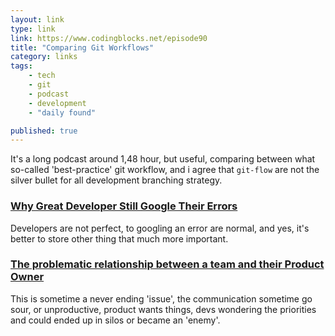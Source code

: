 ```yaml
---
layout: link
type: link
link: https://www.codingblocks.net/episode90
title: "Comparing Git Workflows"
category: links
tags: 
    - tech
    - git
    - podcast
    - development
    - "daily found"

published: true
---
```


It's a long podcast around 1,48 hour, but useful, comparing between what so-called 'best-practice' git workflow, and i agree that `git-flow` are not the silver bullet for all development branching strategy.

### [Why Great Developer Still Google Their Errors](https://spec.fm/podcasts/developer-tea/204292)
Developers are not perfect, to googling an error are normal, and yes, it's better to store other thing that much more important.

### [The problematic relationship between a team and their Product Owner](https://scrum-master-toolbox.org/2018/10/podcast/peter-zylka-on-the-problematic-relationship-between-a-team-and-their-product-owner/)
This is sometime a never ending 'issue', the communication sometime go sour, or unproductive, product wants things, devs wondering the priorities and could ended up in silos or became an 'enemy'.